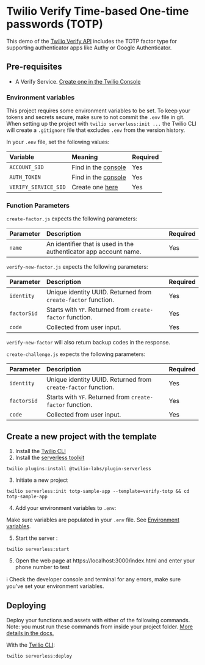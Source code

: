 # Twilio Verify Time-based One-time passwords (TOTP)

This demo of the [Twilio Verify API](https://www.twilio.com/docs/verify/api) includes the TOTP factor type for supporting authenticator apps like Authy or Google Authenticator.

## Pre-requisites

* A Verify Service. [Create one in the Twilio Console](https://www.twilio.com/console/verify/services)

### Environment variables

This project requires some environment variables to be set. To keep your tokens and secrets secure, make sure to not commit the `.env` file in git. When setting up the project with `twilio serverless:init ...` the Twilio CLI will create a `.gitignore` file that excludes `.env` from the version history.

In your `.env` file, set the following values:

| Variable             | Meaning                                                           | Required |
| :------------------- | :---------------------------------------------------------------- | :------- |
| `ACCOUNT_SID`        | Find in the [console](https://www.twilio.com/console)             | Yes      |
| `AUTH_TOKEN`         | Find in the [console](https://www.twilio.com/console)             | Yes      |
| `VERIFY_SERVICE_SID` | Create one [here](https://www.twilio.com/console/verify/services) | Yes      |

### Function Parameters

`create-factor.js` expects the following parameters:

| Parameter      | Description                                 | Required |
| :------------- | :------------------------------------------ | :------- |
| `name`         | An identifier that is used in the authenticator app account name. | Yes |

`verify-new-factor.js` expects the following parameters:

| Parameter           | Description                | Required |
| :------------------ | :------------------------- | :------- |
| `identity`          | Unique identity UUID. Returned from `create-factor` function. | Yes |
| `factorSid`         | Starts with `YF`. Returned from `create-factor` function. | Yes |
| `code`              | Collected from user input. | Yes |

`verify-new-factor` will also return backup codes in the response.

`create-challenge.js` expects the following parameters:

| Parameter           | Description                | Required |
| :------------------ | :------------------------- | :------- |
| `identity`          | Unique identity UUID. Returned from `create-factor` function. | Yes |
| `factorSid`         | Starts with `YF`. Returned from `create-factor` function. | Yes |
| `code`              | Collected from user input. | Yes |


## Create a new project with the template

1. Install the [Twilio CLI](https://www.twilio.com/docs/twilio-cli/quickstart#install-twilio-cli)
2. Install the [serverless toolkit](https://www.twilio.com/docs/labs/serverless-toolkit/getting-started)

```shell
twilio plugins:install @twilio-labs/plugin-serverless
```

3. Initiate a new project

```
twilio serverless:init totp-sample-app --template=verify-totp && cd totp-sample-app
```

4. Add your environment variables to `.env`:

Make sure variables are populated in your `.env` file. See [Environment variables](#environment-variables).

5. Start the server :

```
twilio serverless:start
```

5. Open the web page at https://localhost:3000/index.html and enter your phone number to test

ℹ️ Check the developer console and terminal for any errors, make sure you've set your environment variables.

## Deploying

Deploy your functions and assets with either of the following commands. Note: you must run these commands from inside your project folder. [More details in the docs.](https://www.twilio.com/docs/labs/serverless-toolkit)

With the [Twilio CLI](https://www.twilio.com/docs/twilio-cli/quickstart):

```
twilio serverless:deploy
```
